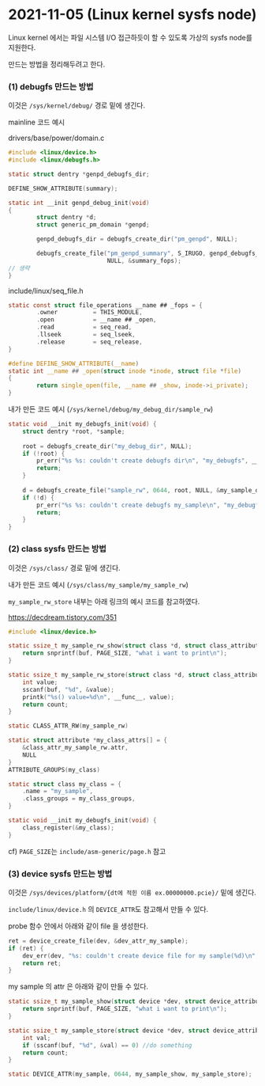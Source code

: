 # 2021-11-05 (Linux kernel sysfs node)

Linux kernel 에서는 파일 시스템 I/O 접근하듯이 할 수 있도록 가상의 sysfs node를 지원한다.

만드는 방법을 정리해두려고 한다.



### (1) debugfs 만드는 방법

이것은 `/sys/kernel/debug/` 경로 밑에 생긴다.

mainline 코드 예시

drivers/base/power/domain.c

```c
#include <linux/device.h>
#include <linux/debugfs.h>

static struct dentry *genpd_debugfs_dir;

DEFINE_SHOW_ATTRIBUTE(summary);

static int __init genpd_debug_init(void)
{
        struct dentry *d;
        struct generic_pm_domain *genpd;

        genpd_debugfs_dir = debugfs_create_dir("pm_genpd", NULL);

        debugfs_create_file("pm_genpd_summary", S_IRUGO, genpd_debugfs_dir,
                            NULL, &summary_fops);
// 생략
}
```

include/linux/seq_file.h

```c
static const struct file_operations __name ## _fops = {                 \
        .owner          = THIS_MODULE,                                  \
        .open           = __name ## _open,                              \
        .read           = seq_read,                                     \
        .llseek         = seq_lseek,                                    \
        .release        = seq_release,                                  \
}

#define DEFINE_SHOW_ATTRIBUTE(__name)                                   \
static int __name ## _open(struct inode *inode, struct file *file)      \
{                                                                       \
        return single_open(file, __name ## _show, inode->i_private);    \
}                                                                       \                 
```

내가 만든 코드 예시 (`/sys/kernel/debug/my_debug_dir/sample_rw`)

```c
static void __init my_debugfs_init(void) {
    struct dentry *root, *sample;
    
    root = debugfs_create_dir("my_debug_dir", NULL);
    if (!root) {
        pr_err("%s %s: couldn't create debugfs dir\n", "my_debugfs", __func__);
        return;
    }
    
    d = debugfs_create_file("sample_rw", 0644, root, NULL, &my_sample_ops); // 0644 혹은 0777
    if (!d) {
        pr_err("%s %s: couldn't create debugfs my_sample\n", "my_debugfs", __func__);
        return;
    }
}
```



### (2) class sysfs 만드는 방법

이것은 `/sys/class/` 경로 밑에 생긴다.

내가 만든 코드 예시 (`/sys/class/my_sample/my_sample_rw`)

`my_sample_rw_store` 내부는 아래 링크의 예시 코드를 참고하였다.

https://decdream.tistory.com/351

```c
#include <linux/device.h>

static ssize_t my_sample_rw_show(struct class *d, struct class_attribute *attr, char *buf) {
    return snprintf(buf, PAGE_SIZE, "what i want to print\n");
}

static ssize_t my_sample_rw_store(struct class *d, struct class_attribute *attr, const char *buf, size_t count) {
    int value;
    sscanf(buf, "%d", &value);
    printk("%s() value=%d\n", __func__, value);
    return count;
}

static CLASS_ATTR_RW(my_sample_rw)

static struct attribute *my_class_attrs[] = {
    &class_attr_my_sample_rw.attr,
    NULL
}
ATTRIBUTE_GROUPS(my_class)

static struct class my_class = {
    .name = "my_sample",
    .class_groups = my_class_groups,
}

static void __init my_debugfs_init(void) {
    class_register(&my_class);
}
```

cf) `PAGE_SIZE`는 `include/asm-generic/page.h` 참고



### (3) device sysfs 만드는 방법

이것은 `/sys/devices/platform/{dt에 적힌 이름 ex.00000000.pcie}/` 밑에 생긴다.

`include/linux/device.h` 의 `DEVICE_ATTR`도 참고해서 만들 수 있다.

probe 함수 안에서 아래와 같이 file 을 생성한다.

```c
ret = device_create_file(dev, &dev_attr_my_sample);
if (ret) {
    dev_err(dev, "%s: couldn't create device file for my sample(%d)\n", __func__, ret);
	return ret;
}
```

my sample 의 attr 은 아래와 같이 만들 수 있다.

```c
static ssize_t my_sample_show(struct device *dev, struct device_attribute *attr, char *buf) {
    return snprintf(buf, PAGE_SIZE, "what i want to print\n");
}

static ssize_t my_sample_store(struct device *dev, struct device_attribute *attr, const char *buf, size_t count) {
    int val;
    if (sscanf(buf, "%d", &val) == 0) //do something
    return count;
}

static DEVICE_ATTR(my_sample, 0644, my_sample_show, my_sample_store);
```

